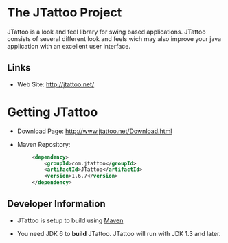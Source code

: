 # The JTattoo Project

JTattoo is a look and feel library for swing based applications. JTattoo consists of several different look and feels wich may also improve your java application with an excellent user interface.

## Links

- Web Site: http://jtattoo.net/

# Getting JTattoo

- Download Page: http://www.jtattoo.net/Download.html

- Maven Repository:
```xml
        <dependency>
            <groupId>com.jtattoo</groupId>
            <artifactId>JTattoo</artifactId>
            <version>1.6.7</version>
        </dependency>
```

## Developer Information

- JTattoo is setup to build using [Maven](http://maven.apache.org)

- You need JDK 6 to __build__ JTattoo. JTattoo will run with JDK 1.3 and later.
